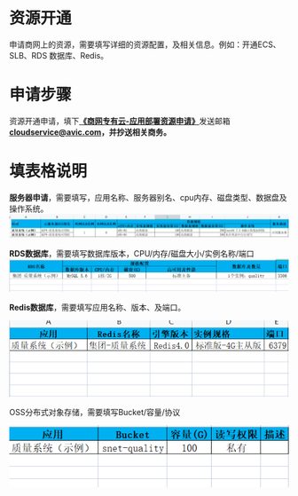 # 资源开通

申请商网上的资源，需要填写详细的资源配置，及相关信息。例如：开通ECS、SLB、RDS 数据库、Redis。

# 申请步骤

资源开通申请，填下[**《商网专有云-应用部署资源申请》**](/assets/xxxx系统-商网专有云-应用部署资源申请-V3.0.xlsx)发送邮箱**cloudservice@avic.com，并抄送相关商务。**

# 填表格说明

**服务器申请**，需要填写，应用名称、服务器别名、cpu内存、磁盘类型、数据盘及操作系统。![](/assets/服务器申请.png)

**RDS数据库**，需要填写数据库版本，CPU/内存/磁盘大小/实例名称/端口![](/assets/RDS.png)

**Redis数据库**，需要填写应用名称、版本、及端口。

![](/assets/Redis.png)

OSS分布式对象存储，需要填写Bucket/容量/协议

![](/assets/OSS.png)

